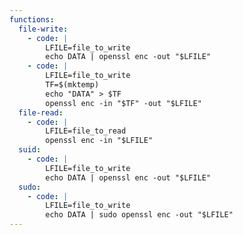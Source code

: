 ```yaml
---
functions:
  file-write:
    - code: |
        LFILE=file_to_write
        echo DATA | openssl enc -out "$LFILE"
    - code: |
        LFILE=file_to_write
        TF=$(mktemp)
        echo "DATA" > $TF
        openssl enc -in "$TF" -out "$LFILE"
  file-read:
    - code: |
        LFILE=file_to_read
        openssl enc -in "$LFILE"
  suid:
    - code: |
        LFILE=file_to_write
        echo DATA | openssl enc -out "$LFILE"
  sudo:
    - code: |
        LFILE=file_to_write
        echo DATA | sudo openssl enc -out "$LFILE"
---
```

